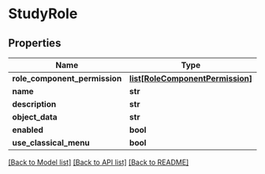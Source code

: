 # StudyRole

## Properties
Name | Type | Description | Notes
------------ | ------------- | ------------- | -------------
**role_component_permission** | [**list[RoleComponentPermission]**](RoleComponentPermission.md) |  | [optional] 
**name** | **str** |  | [optional] 
**description** | **str** |  | [optional] 
**object_data** | **str** |  | [optional] 
**enabled** | **bool** |  | [optional] 
**use_classical_menu** | **bool** |  | [optional] 

[[Back to Model list]](../README.md#documentation-for-models) [[Back to API list]](../README.md#documentation-for-api-endpoints) [[Back to README]](../README.md)


